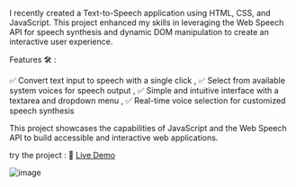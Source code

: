 I recently created a Text-to-Speech application using HTML, CSS, and JavaScript. This project enhanced my skills in leveraging the Web Speech API for speech synthesis and dynamic DOM manipulation to create an interactive user experience.

Features 🛠️ :

✅ Convert text input to speech with a single click , ✅ Select from available system voices for speech output ,
✅ Simple and intuitive interface with a textarea and dropdown menu , ✅ Real-time voice selection for customized speech synthesis  

This project showcases the capabilities of JavaScript and the Web Speech API to build accessible and interactive web applications.

try the project : 🔗 [Live Demo]()

![image](https://github.com/user-attachments/assets/5f96f36b-8fb5-4f04-a610-3844fc8fb9c8)
